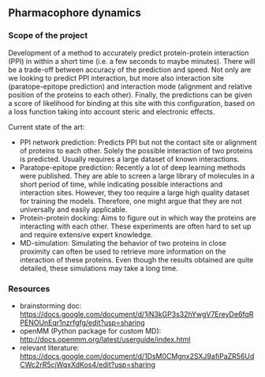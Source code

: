 ## Pharmacophore dynamics

### Scope of the project
Development of a method to accurately predict protein-protein interaction (PPI) in within a short
time (i.e. a few seconds to maybe minutes). There will be a trade-off between accuracy of the 
prediction and speed. Not only are we looking to predict PPI interaction, but more also 
interaction site (paratope-epitope prediction) and interaction mode (alignment and relative 
position of the proteins to each other). Finally, the predictions can be given a score of likelihood
for binding at this site with this configuration, based on a loss function taking into account 
steric and electronic effects. 

Current state of the art: 
- PPI network prediction: Predicts PPI but not the contact site or alignment of proteins to each
    other. Solely the possible interaction of two proteins is predicted. Usually requires a large 
    dataset of known interactions. 
- Paratope-epitope prediction: Recently a lot of deep learning methods were published. They are able
    to screen a large library of molecules in a short period of time, while indicating possible interactions
    and interaction sites. However, they too require a large high quality dataset for training the models. 
    Therefore, one might argue that they are not universally and easily applicable.
- Protein-protein docking: Aims to figure out in which way the proteins are interacting with each other. 
    These experiments are often hard to set up and require extensive expert knowledge. 
- MD-simulation: Simulating the behavior of two proteins in close proximity can often be used to 
    retrieve more information on the interaction of these proteins. Even though the results obtained
    are quite detailed, these simulations may take a long time.  

### Resources 
- brainstorming doc: https://docs.google.com/document/d/1jN3kGP3s32hYwgV7EreyDe6fqRPENOUnEqr1nzrfgfg/edit?usp=sharing
- openMM (Python package for custom MD): http://docs.openmm.org/latest/userguide/index.html
- relevant literature: https://docs.google.com/document/d/1DsM0CMgnx2SXJ9afiPaZR56UdCWc2rR5cjWqxXdKos4/edit?usp=sharing